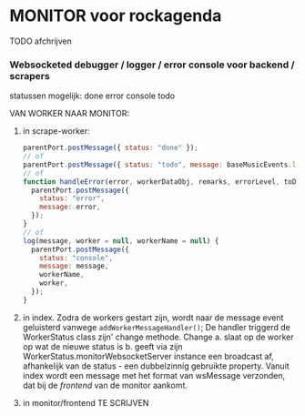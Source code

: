 # MONITOR voor rockagenda
TODO afchrijven
### Websocketed debugger / logger / error console voor backend / scrapers

statussen mogelijk: done error console todo

VAN WORKER NAAR MONITOR:

1.  in scrape-worker:

    ```js
    parentPort.postMessage({ status: "done" });
    // of
    parentPort.postMessage({ status: "todo", message: baseMusicEvents.length });
    // of
    function handleError(error, workerDataObj, remarks, errorLevel, toDebug) {
      parentPort.postMessage({
        status: "error",
        message: error,
      });
    }
    // of
    log(message, worker = null, workerName = null) {
      parentPort.postMessage({
        status: "console",
        message: message,
        workerName,
        worker,
      });
    }
    ```

2.  in index. Zodra de workers gestart zijn, wordt naar de message event geluisterd vanwege `addWorkerMessageHandler()`; De handler triggerd de WorkerStatus class zijn' change methode. Change a. slaat op de worker op wat de nieuwe status is b. geeft via zijn WorkerStatus.monitorWebsocketServer instance een broadcast af, afhankelijk van de status - een dubbelzinnig gebruikte property.
    Vanuit index wordt een message met het format van wsMessage verzonden, dat bij de _frontend_ van de monitor aankomt.

3.  in monitor/frontend
    TE SCRIJVEN
